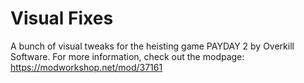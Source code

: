# Visual Fixes
A bunch of visual tweaks for the heisting game PAYDAY 2 by Overkill Software.
For more information, check out the modpage: https://modworkshop.net/mod/37161
